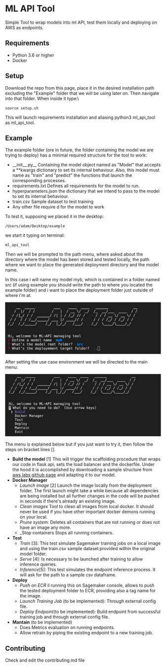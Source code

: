 # ML API Tool

Simple Tool to wrap models into ml API, test them locally and deploying on AWS as endpoints.

## Requirements

 - Python 3.6 or higher
 - Docker

## Setup

Download the repo from this page, place it in the desired installation path excluding the "Example" folder that we will be using later on.
Then navigate into that folder.
When inside it type:\
		
	source setup.sh

This will launch requirements installation and aliasing python3 ml_api_tool as  ml_api_tool.

## Example

The example folder (ore in future, the folder containing the model we are trying to deploy) has a minimal required structure for the tool to work:

 - \_\_init__.py__
	 Containing the model object named as "Model" that accepts a **kwargs dictionary to set its internal behaviour.
	 Also, this model must name as "train" and "predict" the functions that launch the corresponding processes.
 - requirements.txt
	 Defines all requirements for the model to run.
- hyperparameters.json
	the dictionary that we intend to pass to the model to set its internal behaviour.
- train.csv
	Sample dataset to test training
- Any other file require d for the model to work

To test it, supposing we placed it in the desktop:

	/Users/adam/Desktop/example

we start it typing on terminal:

	ml_api_tool

Then we will be prompted to the path menu, where asked about the directory where the model has been stored and tested locally, the path where we want to place the generated deployment directory and the model name.

In this case i will name my model myb, which is contained in a folder named src (if using example you should write the path to where you located the example folder) and i want to place the deployment folder just outside of where i'm at.

![](./pics/img1.png)

After setting the use case environment we will be directed to the main menu:

![](./pics/img2.png)

The menu is explained below but if you just want to try it, then follow the steps on bracket lines [].

 - __Build the model__ [1]
	 This will trigger the scaffolding procedure that wraps our code in flask api, sets the load balancer and the dockerfile. Under the hood it is accomplished by downloading a sample structure from [aws labs github page](https://github.com/awslabs/amazon-sagemaker-examples/tree/master/advanced_functionality/scikit_bring_your_own/container) and adapting it to our model.
 - __Docker Manager__
	 - _Launch image_ [2]
		 Launch the image locally from the deployment folder. The first launch might take a while because all dependencies are being installed but all further changes in the code will be pushed in seconds if there's already an existing image.
	 - _Clean images_
		 Tool to clean all images from local docker. It should never be used if you have other important docker demons running on your local.
	 - _Prune system_:
		 Deletes all containers that are not running or does not have an image any more.
	 - _Stop containers
		 Stops all running containers.
 - __Test__
	 - _Train_ [3]:
		 This test simulate Sagemaker training jobs on a local image and using the train.csv sample dataset provided within the original model folder.
	 - _Serve_ [4]:
		 Is necessary to be launched after training to allow inference queries.
	 - _Inference_[5]:
		 This test simulates the endpoint inference process. It will ask for the path to a sample csv dataframe.
 - __Deploy__
	 - _Push on ECR_
		 il running this on Sagemaker console, allows to push the tested deployment folder to ECR, providing also a tag name for the image.
	 - _Launch Training Job_ (to be implemented):
		 Through external config file.
	 - _Deploy Endpoint_(to be implemented):
		 Build endpoint from successful training job and through external config file.
 - __Mantain__ (to be implemented)
	 - Does Metrics evaluation on running endpoints.
	 - Allow retrain by piping the existing endpoint to a new training job.


## Contributing
Check and edit the contributing.md file